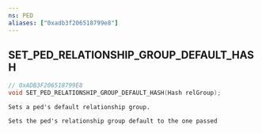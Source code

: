 ```yaml
---
ns: PED
aliases: ["0xadb3f206518799e8"]
---
```

## SET_PED_RELATIONSHIP_GROUP_DEFAULT_HASH

```c
// 0xADB3F206518799E8
void SET_PED_RELATIONSHIP_GROUP_DEFAULT_HASH(Hash relGroup);
```

```
Sets a ped's default relationship group.

Sets the ped's relationship group default to the one passed
```
